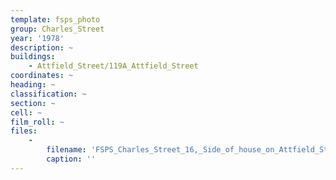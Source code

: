 ```yaml
---
template: fsps_photo
group: Charles_Street
year: '1978'
description: ~
buildings:
    - Attfield_Street/119A_Attfield_Street
coordinates: ~
heading: ~
classification: ~
section: ~
cell: ~
film_roll: ~
files:
    -
        filename: 'FSPS_Charles_Street_16,_Side_of_house_on_Attfield_St,_17-11-E,_1978.png'
        caption: ''
---
```

